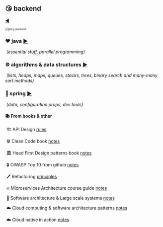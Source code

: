 ## :kissing_heart: backend

[:arrow_backward:](../index)

<img src="../../src/img/glory_backend.gif" alt="glory_backend" style="zoom: 60%;" />

### :heart: java [:arrow_forward:](java/java_index)

​	*(essential stuff, parallel programming)*

### :gear: algorithms & data structures [:arrow_forward:](algorithms/algorithms_index)

​	*(lists, heaps, maps, queues, stacks, trees, binary search and many-many sort methods)*

### :tulip: spring [:arrow_forward:](spring/spring_index)

​	*(data, configuration props, dev tools)*


#### :books: From books & other

​	:building_construction: API Design [rules](api_design_rules)

​	:wastebasket: Clean Code book [notes](clean_code) 

​	:classical_building: Head First Design patterns book [notes](head_first_design_patterns)

​	:lock: OWASP Top 10 from github [notes](owasp_top_10_from_git)

​	:pen: Refactoring [principles](refactoring)

​	:fire: Microservices Architecture course guide [notes](microservices_architecture_course)

​	:office: Software architecture & Large scale systems [notes](software_architecture_large_scale_systems)

​	:cloud: Cloud computing & software architecture patterns [notes](cloud_computing_software_architecture_patterns)

​	:cloud: Cloud native in action [notes](cloud_native_in_action)

